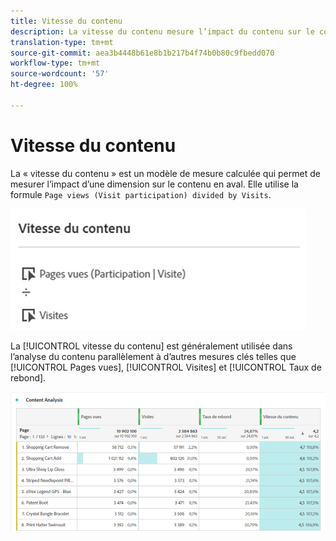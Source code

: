 ```yaml
---
title: Vitesse du contenu
description: La vitesse du contenu mesure l’impact du contenu sur le contenu en aval.
translation-type: tm+mt
source-git-commit: aea3b4448b61e8b1b217b4f74b0b80c9fbedd070
workflow-type: tm+mt
source-wordcount: '57'
ht-degree: 100%

---
```



# Vitesse du contenu

La « vitesse du contenu » est un modèle de mesure calculée qui permet de mesurer l’impact d’une dimension sur le contenu en aval. Elle utilise la formule `Page views (Visit participation) divided by Visits`.

![](assets/cont-velo-1.png)

La [!UICONTROL vitesse du contenu] est généralement utilisée dans l’analyse du contenu parallèlement à d’autres mesures clés telles que [!UICONTROL Pages vues], [!UICONTROL Visites] et [!UICONTROL Taux de rebond].

![](assets/cont-velo-3.png)

